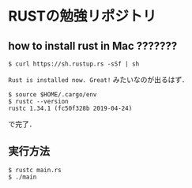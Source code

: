 # RUSTの勉強リポジトリ

## how to install rust in Mac ???????
```
$ curl https://sh.rustup.rs -sSf | sh
```
`Rust is installed now. Great!` みたいなのが出るはず．

```
$ source $HOME/.cargo/env
$ rustc --version
rustc 1.34.1 (fc50f328b 2019-04-24)
```

で完了．

## 実行方法
```
$ rustc main.rs
$ ./main
```
